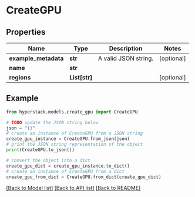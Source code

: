 # CreateGPU


## Properties

Name | Type | Description | Notes
------------ | ------------- | ------------- | -------------
**example_metadata** | **str** | A valid JSON string. | [optional] 
**name** | **str** |  | 
**regions** | **List[str]** |  | [optional] 

## Example

```python
from hyperstack.models.create_gpu import CreateGPU

# TODO update the JSON string below
json = "{}"
# create an instance of CreateGPU from a JSON string
create_gpu_instance = CreateGPU.from_json(json)
# print the JSON string representation of the object
print(CreateGPU.to_json())

# convert the object into a dict
create_gpu_dict = create_gpu_instance.to_dict()
# create an instance of CreateGPU from a dict
create_gpu_from_dict = CreateGPU.from_dict(create_gpu_dict)
```
[[Back to Model list]](../README.md#documentation-for-models) [[Back to API list]](../README.md#documentation-for-api-endpoints) [[Back to README]](../README.md)



